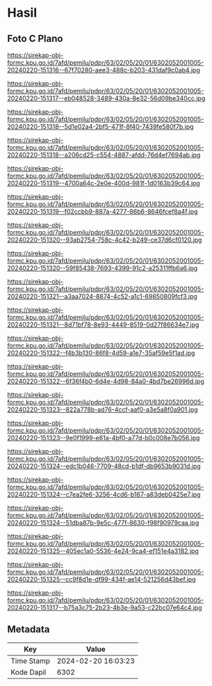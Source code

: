 # Hasil

## Foto C Plano

https://sirekap-obj-formc.kpu.go.id/7afd/pemilu/pdpr/63/02/05/20/01/6302052001005-20240220-151316--67f70280-aee3-488c-b203-431daf9c0ab4.jpg

https://sirekap-obj-formc.kpu.go.id/7afd/pemilu/pdpr/63/02/05/20/01/6302052001005-20240220-151317--eb048528-3489-430a-8e32-56d09be340cc.jpg

https://sirekap-obj-formc.kpu.go.id/7afd/pemilu/pdpr/63/02/05/20/01/6302052001005-20240220-151318--5d1e02a4-2bf5-471f-8f40-7439fe580f7b.jpg

https://sirekap-obj-formc.kpu.go.id/7afd/pemilu/pdpr/63/02/05/20/01/6302052001005-20240220-151318--a206cd25-c554-4887-afdd-76d4ef7694ab.jpg

https://sirekap-obj-formc.kpu.go.id/7afd/pemilu/pdpr/63/02/05/20/01/6302052001005-20240220-151319--4700a64c-2e0e-400d-981f-1d0163b39c64.jpg

https://sirekap-obj-formc.kpu.go.id/7afd/pemilu/pdpr/63/02/05/20/01/6302052001005-20240220-151319--f02ccbb9-887a-4277-86b6-8646fcef8a4f.jpg

https://sirekap-obj-formc.kpu.go.id/7afd/pemilu/pdpr/63/02/05/20/01/6302052001005-20240220-151320--93ab2754-758c-4c42-b249-ce37d6cf0120.jpg

https://sirekap-obj-formc.kpu.go.id/7afd/pemilu/pdpr/63/02/05/20/01/6302052001005-20240220-151320--59f85438-7693-4399-91c2-a25311ffb6a6.jpg

https://sirekap-obj-formc.kpu.go.id/7afd/pemilu/pdpr/63/02/05/20/01/6302052001005-20240220-151321--a3aa7024-8874-4c52-a1c1-69850809fcf3.jpg

https://sirekap-obj-formc.kpu.go.id/7afd/pemilu/pdpr/63/02/05/20/01/6302052001005-20240220-151321--8d71bf78-8e93-4449-8519-0d27f86634e7.jpg

https://sirekap-obj-formc.kpu.go.id/7afd/pemilu/pdpr/63/02/05/20/01/6302052001005-20240220-151322--f4b3b130-86f8-4d59-a1e7-35af59e5f1ad.jpg

https://sirekap-obj-formc.kpu.go.id/7afd/pemilu/pdpr/63/02/05/20/01/6302052001005-20240220-151322--6f36f4b0-6d4e-4d98-84a0-4bd7be26996d.jpg

https://sirekap-obj-formc.kpu.go.id/7afd/pemilu/pdpr/63/02/05/20/01/6302052001005-20240220-151323--822a778b-ad76-4ccf-aaf0-a3e5a8f0a901.jpg

https://sirekap-obj-formc.kpu.go.id/7afd/pemilu/pdpr/63/02/05/20/01/6302052001005-20240220-151323--9e0f1999-e61a-4bf0-a77d-b0c008e7b056.jpg

https://sirekap-obj-formc.kpu.go.id/7afd/pemilu/pdpr/63/02/05/20/01/6302052001005-20240220-151324--edc1b046-7709-48cd-b1df-db9653b9031d.jpg

https://sirekap-obj-formc.kpu.go.id/7afd/pemilu/pdpr/63/02/05/20/01/6302052001005-20240220-151324--c7ea2fe6-3256-4cd6-b167-a83deb0425e7.jpg

https://sirekap-obj-formc.kpu.go.id/7afd/pemilu/pdpr/63/02/05/20/01/6302052001005-20240220-151324--51dba87b-9e5c-477f-8630-f98f90979caa.jpg

https://sirekap-obj-formc.kpu.go.id/7afd/pemilu/pdpr/63/02/05/20/01/6302052001005-20240220-151325--405ec1a0-5536-4e24-9ca4-ef151e4a3182.jpg

https://sirekap-obj-formc.kpu.go.id/7afd/pemilu/pdpr/63/02/05/20/01/6302052001005-20240220-151325--cc9f8d1e-df99-434f-ae14-521256d43bef.jpg

https://sirekap-obj-formc.kpu.go.id/7afd/pemilu/pdpr/63/02/05/20/01/6302052001005-20240220-151317--b75a3c75-2b23-4b3e-9a53-c22bc07e64c4.jpg


## Metadata

| Key        | Value               |
| ---------- | ------------------- |
| Time Stamp | 2024-02-20 16:03:23 |
| Kode Dapil | 6302                |



